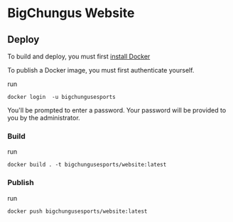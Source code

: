 # BigChungus Website

## Deploy

To build and deploy, you must first [install Docker](https://docs.docker.com/engine/install/)

To publish a Docker image, you must first authenticate yourself.

run
``` shell
docker login  -u bigchungusesports
```

You'll be prompted to enter a password. Your password will be provided to you by the administrator.

### Build

run
``` shell
docker build . -t bigchungusesports/website:latest
```

### Publish

run
``` shell
docker push bigchungusesports/website:latest
```
